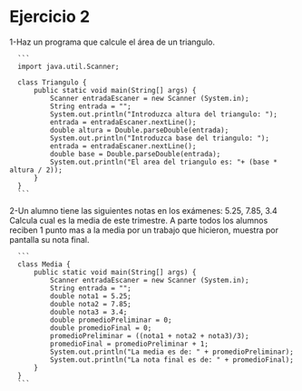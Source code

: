 # Ejercicio 2

1-Haz un programa que calcule el área de un triangulo.

      ```
      import java.util.Scanner;

      class Triangulo {
          public static void main(String[] args) {
              Scanner entradaEscaner = new Scanner (System.in);
              String entrada = "";
              System.out.println("Introduzca altura del triangulo: ");
              entrada = entradaEscaner.nextLine();
              double altura = Double.parseDouble(entrada);
              System.out.println("Introduzca base del triangulo: ");
              entrada = entradaEscaner.nextLine();
              double base = Double.parseDouble(entrada);
              System.out.println("El area del triangulo es: "+ (base * altura / 2));
          }
      }
      ```
      
2-Un alumno tiene las siguientes notas en los exámenes: 5.25, 7.85, 3.4 Calcula cual es la media de este trimestre. A parte todos los alumnos reciben 1 punto mas a la media por un trabajo que hicieron, muestra por pantalla su nota final.

      ```
      class Media {
          public static void main(String[] args) {
              Scanner entradaEscaner = new Scanner (System.in);
              String entrada = "";
              double nota1 = 5.25;
              double nota2 = 7.85;
              double nota3 = 3.4;
              double promedioPreliminar = 0;
              double promedioFinal = 0;
              promedioPreliminar = ((nota1 + nota2 + nota3)/3);
              promedioFinal = promedioPreliminar + 1;
              System.out.println("La media es de: " + promedioPreliminar);
              System.out.println("La nota final es de: " + promedioFinal);
          }
      }
      ```
